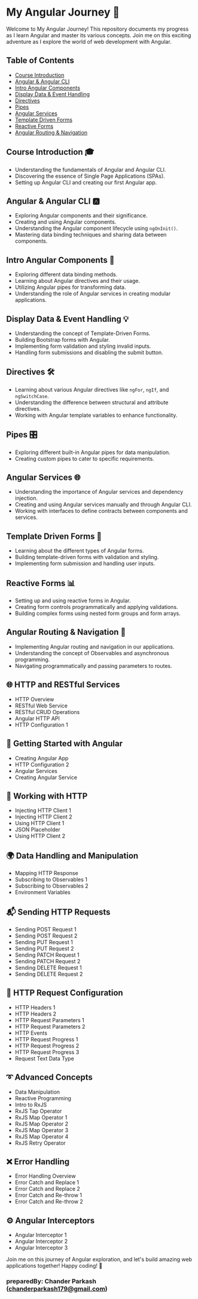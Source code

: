 # My Angular Journey 🚀

Welcome to My Angular Journey! This repository documents my progress as I learn Angular and master its various concepts. Join me on this exciting adventure as I explore the world of web development with Angular.

## Table of Contents

- [Course Introduction](#course-introduction)
- [Angular & Angular CLI](#angular--angular-cli)
- [Intro Angular Components](#intro-angular-components)
- [Display Data & Event Handling](#display-data--event-handling)
- [Directives](#directives)
- [Pipes](#pipes)
- [Angular Services](#angular-services)
- [Template Driven Forms](#template-driven-forms)
- [Reactive Forms](#reactive-forms)
- [Angular Routing & Navigation](#angular-routing--navigation)

## Course Introduction 🎓

- Understanding the fundamentals of Angular and Angular CLI.
- Discovering the essence of Single Page Applications (SPAs).
- Setting up Angular CLI and creating our first Angular app.

## Angular & Angular CLI 🅰️

- Exploring Angular components and their significance.
- Creating and using Angular components.
- Understanding the Angular component lifecycle using `ngOnInit()`.
- Mastering data binding techniques and sharing data between components.

## Intro Angular Components 🧩

- Exploring different data binding methods.
- Learning about Angular directives and their usage.
- Utilizing Angular pipes for transforming data.
- Understanding the role of Angular services in creating modular applications.

## Display Data & Event Handling 💡

- Understanding the concept of Template-Driven Forms.
- Building Bootstrap forms with Angular.
- Implementing form validation and styling invalid inputs.
- Handling form submissions and disabling the submit button.

## Directives 🛠️

- Learning about various Angular directives like `ngFor`, `ngIf`, and `ngSwitchCase`.
- Understanding the difference between structural and attribute directives.
- Working with Angular template variables to enhance functionality.

## Pipes 🎛️

- Exploring different built-in Angular pipes for data manipulation.
- Creating custom pipes to cater to specific requirements.

## Angular Services 🌐

- Understanding the importance of Angular services and dependency injection.
- Creating and using Angular services manually and through Angular CLI.
- Working with interfaces to define contracts between components and services.

## Template Driven Forms 📝

- Learning about the different types of Angular forms.
- Building template-driven forms with validation and styling.
- Implementing form submission and handling user inputs.

## Reactive Forms 📊

- Setting up and using reactive forms in Angular.
- Creating form controls programmatically and applying validations.
- Building complex forms using nested form groups and form arrays.

## Angular Routing & Navigation 🚦

- Implementing Angular routing and navigation in our applications.
- Understanding the concept of Observables and asynchronous programming.
- Navigating programmatically and passing parameters to routes.

## 🌐 HTTP and RESTful Services

- HTTP Overview
- RESTful Web Service
- RESTful CRUD Operations
- Angular HTTP API
- HTTP Configuration 1

## 🚀 Getting Started with Angular

- Creating Angular App
- HTTP Configuration 2
- Angular Services
- Creating Angular Service

## 🔗 Working with HTTP

- Injecting HTTP Client 1
- Injecting HTTP Client 2
- Using HTTP Client 1
- JSON Placeholder
- Using HTTP Client 2

## 🌍 Data Handling and Manipulation

- Mapping HTTP Response
- Subscribing to Observables 1
- Subscribing to Observables 2
- Environment Variables

## 📬 Sending HTTP Requests

- Sending POST Request 1
- Sending POST Request 2
- Sending PUT Request 1
- Sending PUT Request 2
- Sending PATCH Request 1
- Sending PATCH Request 2
- Sending DELETE Request 1
- Sending DELETE Request 2

## 📝 HTTP Request Configuration

- HTTP Headers 1
- HTTP Headers 2
- HTTP Request Parameters 1
- HTTP Request Parameters 2
- HTTP Events
- HTTP Request Progress 1
- HTTP Request Progress 2
- HTTP Request Progress 3
- Request Text Data Type

## ➰ Advanced Concepts

- Data Manipulation
- Reactive Programming
- Intro to RxJS
- RxJS Tap Operator
- RxJS Map Operator 1
- RxJS Map Operator 2
- RxJS Map Operator 3
- RxJS Map Operator 4
- RxJS Retry Operator

## ❌ Error Handling

- Error Handling Overview
- Error Catch and Replace 1
- Error Catch and Replace 2
- Error Catch and Re-throw 1
- Error Catch and Re-throw 2

## ⚙️ Angular Interceptors

- Angular Interceptor 1
- Angular Interceptor 2
- Angular Interceptor 3

Join me on this journey of Angular exploration, and let's build amazing web applications together! Happy coding! 🚀

### preparedBy: Chander Parkash (chanderparkash179@gmail.com)
